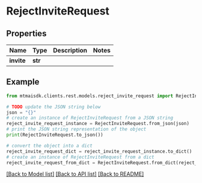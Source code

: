 # RejectInviteRequest


## Properties

Name | Type | Description | Notes
------------ | ------------- | ------------- | -------------
**invite** | **str** |  | 

## Example

```python
from mtmaisdk.clients.rest.models.reject_invite_request import RejectInviteRequest

# TODO update the JSON string below
json = "{}"
# create an instance of RejectInviteRequest from a JSON string
reject_invite_request_instance = RejectInviteRequest.from_json(json)
# print the JSON string representation of the object
print(RejectInviteRequest.to_json())

# convert the object into a dict
reject_invite_request_dict = reject_invite_request_instance.to_dict()
# create an instance of RejectInviteRequest from a dict
reject_invite_request_from_dict = RejectInviteRequest.from_dict(reject_invite_request_dict)
```
[[Back to Model list]](../README.md#documentation-for-models) [[Back to API list]](../README.md#documentation-for-api-endpoints) [[Back to README]](../README.md)


